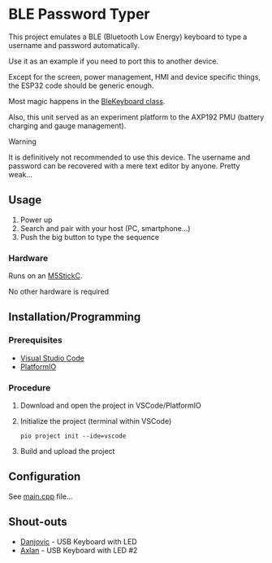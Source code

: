 # BLE Password Typer

This project emulates a BLE (Bluetooth Low Energy) keyboard to type a username and password automatically.

Use it as an example if you need to port this to another device.

Except for the screen, power management, HMI and device specific things, the ESP32 code should be generic enough.

Most magic happens in the [BleKeyboard class](lib/BleKeyboard).

Also, this unit served as an experiment platform to the AXP192 PMU (battery charging and gauge management).

> [!WARNING]
> It is definitively not recommended to use this device.
> The username and password can be recovered with a mere text editor by anyone.
> Pretty weak...

## Usage

1. Power up
2. Search and pair with your host (PC, smartphone...)
3. Push the big button to type the sequence

### Hardware

Runs on an [M5StickC](https://shop.m5stack.com/products/stick-c).

No other hardware is required

## Installation/Programming

### Prerequisites
- [Visual Studio Code](https://code.visualstudio.com/)
- [PlatformIO](https://platformio.org/)

### Procedure

1. Download and open the project in VSCode/PlatformIO

1. Initialize the project (terminal within VSCode)
   ```shell
   pio project init --ide=vscode
   ```

1. Build and upload the project

## Configuration

See [main.cpp](./src/main.cpp) file...

## Shout-outs
 - [Danjovic](https://github.com/Danjovic/DigistumpArduino/tree/master/digistump-avr/libraries/DigisparkKeyboard) - USB Keyboard with LED
 - [Axlan](https://github.com/axlan/haunted_doll/tree/main) - USB Keyboard with LED #2